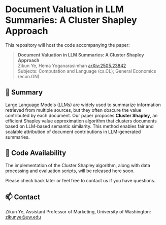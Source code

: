 # Document Valuation in LLM Summaries: A Cluster Shapley Approach

This repository will host the code accompanying the paper:

> **Document Valuation in LLM Summaries: A Cluster Shapley Approach**  
> Zikun Ye, Hema Yoganarasimhan
> [arXiv:2505.23842](https://arxiv.org/abs/2505.23842)  
> Subjects: Computation and Language (cs.CL); General Economics (econ.GN)  

## 📌 Summary

Large Language Models (LLMs) are widely used to summarize information retrieved from multiple sources, but they often obscure the value contributed by each document. Our paper proposes **Cluster Shapley**, an efficient Shapley value approximation algorithm that clusters documents based on LLM-based semantic similarity. This method enables fair and scalable attribution of document contributions in LLM-generated summaries.

## 📂 Code Availability

The implementation of the Cluster Shapley algorithm, along with data processing and evaluation scripts, will be released here soon.

Please check back later or feel free to contact us if you have questions.

## 📫 Contact
Zikun Ye, Assistant Professor of Marketing, University of Washington: zikunye@uw.edu

